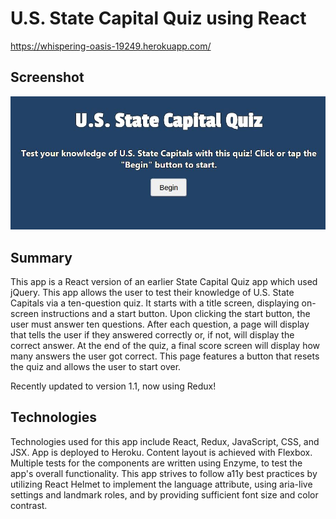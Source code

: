 # U.S. State Capital Quiz using React

https://whispering-oasis-19249.herokuapp.com/

## Screenshot
![Quiz App Screenshot](/screenshot-1.JPG?raw=true)

## Summary

This app is a React version of an earlier State Capital Quiz app which used jQuery. This app allows the user to test their knowledge of U.S. State Capitals via a ten-question quiz. It starts with a title screen, displaying on-screen instructions and a start button. Upon clicking the start button, the user must answer ten questions. After each question, a page will display that tells the user if they answered correctly or, if not, will display the correct answer. At the end of the quiz, a final score screen will display how many answers the user got correct. This page features a button that resets the quiz and allows the user to start over.

Recently updated to version 1.1, now using Redux!

## Technologies

Technologies used for this app include React, Redux, JavaScript, CSS, and JSX. App is deployed to Heroku. Content layout is achieved with Flexbox. Multiple tests for the components are written using Enzyme, to test the app's overall functionality. This app strives to follow a11y best practices by utilizing React Helmet to implement the language attribute, using aria-live settings and landmark roles, and by providing sufficient font size and color contrast.